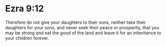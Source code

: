 # Ezra 9:12

Therefore do not give your daughters to their sons, neither take their daughters for your sons, and never seek their peace or prosperity, that you may be strong and eat the good of the land and leave it for an inheritance to your children forever.
